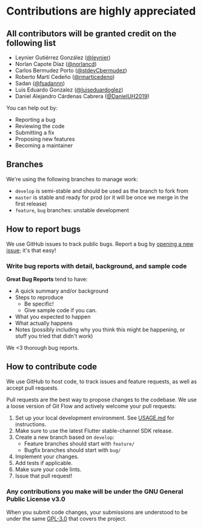 # Contributions are highly appreciated

## All contributors will be granted credit on the following list

* Leynier Gutiérrez González ([@leynier](https://github.com/leynier))
* Norlan Capote Díaz ([@norlancd](https://github.com/norlancd))
* Carlos Bermudez Porto ([@stdevCbermudez](https://github.com/stdevCbermudez))
* Roberto Martí Cedeño ([@rmarticedeno](https://github.com/rmarticedeno))
* Sadan ([@fsadannn](https://github.com/fsadannn))
* Luis Eduardo Gonzalez ([@luiseduardoglez](https://github.com/luiseduardoglez))
* Daniel Alejandro Cárdenas Cabrera ([@DanielUH2019](https://github.com/DanielUH2019))

You can help out by:

* Reporting a bug
* Reviewing the code
* Submitting a fix
* Proposing new features
* Becoming a maintainer

## Branches

We're using the following branches to manage work:

* `develop` is semi-stable and should be used as the branch to fork from
* `master` is stable and ready for prod (or it will be once we merge in the first release)
* `feature`, `bug` branches: unstable development

## How to report bugs

We use GitHub issues to track public bugs. Report a bug by [opening a new issue](https:ithub.//gcom/covid19-cuba-efforts/covid19cuba-app/issues/new/choose); it's that easy!

### Write bug reports with detail, background, and sample code

**Great Bug Reports** tend to have:

* A quick summary and/or background
* Steps to reproduce
  * Be specific!
  * Give sample code if you can.
* What you expected to happen
* What actually happens
* Notes (possibly including why you think this might be happening, or stuff you tried that didn't work)

We <3 thorough bug reports.

## How to contribute code

We use GitHub to host code, to track issues and feature requests, as well as accept pull requests.

Pull requests are the best way to propose changes to the codebase. We use a loose version of Git Flow
and actively welcome your pull requests:

1. Set up your local development environment. See [USAGE.md](USAGE.md) for instructions.
1. Make sure to use the latest Flutter stable-channel SDK release.
1. Create a new branch based on `develop`:
   * Feature branches should start with `feature/`
   * Bugfix branches should start with `bug/`
1. Implement your changes.
1. Add tests if applicable.
1. Make sure your code lints.
1. Issue that pull request!

### Any contributions you make will be under the GNU General Public License v3.0

When you submit code changes, your submissions are understood to be under the same [GPL-3.0](LICENSE) that covers the project.
